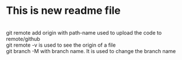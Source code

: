 # This is new readme file

<br>
git remote add origin with path-name used to upload the code to remote/github
<br>
git remote -v is used to see the origin of a file
<br>
git branch -M with branch name. It is used to change the branch name
